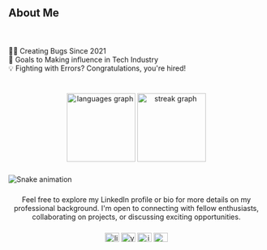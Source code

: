 <br clear="both">

<h2 align="left">About Me</h2>

###

<br clear="both">

<p align="left">👨‍💻 Creating Bugs Since 2021<br>🎯 Goals to Making influence in Tech Industry<br>💡 Fighting with Errors? Congratulations, you're hired!</p>

###

<br clear="both">

<div align="center">
  <img src="https://github-readme-stats.vercel.app/api/top-langs?username=uzairshahidgithub&locale=en&hide_title=false&layout=compact&card_width=320&langs_count=12&theme=dark&hide_border=true&order=2" height="135" alt="languages graph"  />
  <img src="https://streak-stats.demolab.com?user=uzairshahidgithub&locale=en&mode=weekly&theme=dark&hide_border=true&border_radius=5&order=3" height="135" alt="streak graph"  />
</div>

###

<img src="https://raw.githubusercontent.com/uzairshahidgithub/uzairshahidgithub/output/snake.svg" alt="Snake animation" />

###

<p align="center">Feel free to explore my LinkedIn profile or bio for more details on my professional background. I'm open to connecting with fellow enthusiasts, collaborating on projects, or discussing exciting opportunities.</p>

###

<div align="center">
  <img src="https://raw.githubusercontent.com/maurodesouza/profile-readme-generator/master/src/assets/icons/social/linkedin/default.svg" width="28" height="18" alt="linkedin logo"  />
  <img src="https://raw.githubusercontent.com/maurodesouza/profile-readme-generator/master/src/assets/icons/social/youtube/default.svg" width="28" height="18" alt="youtube logo"  />
  <img src="https://raw.githubusercontent.com/maurodesouza/profile-readme-generator/master/src/assets/icons/social/instagram/default.svg" width="28" height="18" alt="instagram logo"  />
  <img src="https://raw.githubusercontent.com/maurodesouza/profile-readme-generator/master/src/assets/icons/social/gmail/default.svg" width="28" height="18" alt="gmail logo"  />
</div>

###
